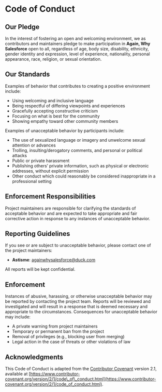 # Code of Conduct

## Our Pledge

In the interest of fostering an open and welcoming environment, we as contributors and maintainers pledge to make participation in **Again, Why Salesforce** open to all, regardless of age, body size, disability, ethnicity, gender identity and expression, level of experience, nationality, personal appearance, race, religion, or sexual orientation.

## Our Standards

Examples of behavior that contributes to creating a positive environment include:

- Using welcoming and inclusive language
- Being respectful of differing viewpoints and experiences
- Gracefully accepting constructive criticism
- Focusing on what is best for the community
- Showing empathy toward other community members

Examples of unacceptable behavior by participants include:

- The use of sexualized language or imagery and unwelcome sexual attention or advances
- Trolling, insulting/derogatory comments, and personal or political attacks
- Public or private harassment
- Publishing others’ private information, such as physical or electronic addresses, without explicit permission
- Other conduct which could reasonably be considered inappropriate in a professional setting

## Enforcement Responsibilities

Project maintainers are responsible for clarifying the standards of acceptable behavior and are expected to take appropriate and fair corrective action in response to any instances of unacceptable behavior.

## Reporting Guidelines

If you see or are subject to unacceptable behavior, please contact one of the project maintainers:

- **Astisme**: againwhysalesforce@duck.com

All reports will be kept confidential.

## Enforcement

Instances of abusive, harassing, or otherwise unacceptable behavior may be reported by contacting the project team. Reports will be reviewed and investigated and will result in a response that is deemed necessary and appropriate to the circumstances. Consequences for unacceptable behavior may include:

- A private warning from project maintainers
- Temporary or permanent ban from the project
- Removal of privileges (e.g., blocking user from merging)
- Legal action in the case of threats or other violations of law

## Acknowledgments

This Code of Conduct is adapted from the [Contributor Covenant](https://www.contributor-covenant.org/) version 2.1, available at [https://www.contributor-covenant.org/version/2/1/code\_of\_conduct.html](https://www.contributor-covenant.org/version/2/1/code_of_conduct.html).
